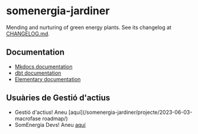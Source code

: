 # somenergia-jardiner

Mending and nurturing of green energy plants. See its changelog at [CHANGELOG.md](CHANGELOG.md).

## Documentation

- [Mkdocs documentation](https://et.pages.somenergia.coop/somenergia-jardiner/docs/)
- [dbt documentation](https://et.pages.somenergia.coop/somenergia-jardiner/dbt_docs/)
- [Elementary documentation](https://jardiner-elementary.moll.somenergia.coop/)

## Usuàries de Gestió d'actius

- Gestió d'actius! Aneu [aquí](/somenergia-jardiner/projecte/2023-06-03-macrofase roadmap/)
- SomEnergia Devs! Aneu [aquí](/somenergia-jardiner/desenvolupadors/2023-06-10-overview-devs/)

